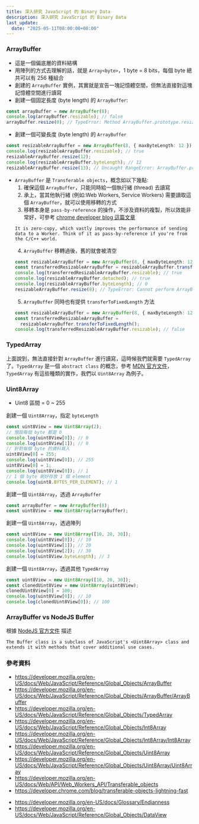 ```yaml
---
title: 深入研究 JavaScript 的 Binary Data
description: 深入研究 JavaScript 的 Binary Data
last_update:
  date: "2025-05-11T08:00:00+08:00"
---
```


### ArrayBuffer

- 這是一個偏底層的資料結構
- 用陣列的方式去理解的話，就是 `Array<byte>`，1 byte = 8 bits，每個 byte 總共可以有 256 種組合
- 創建的 `ArrayBuffer` 實例，其實就是宣告一塊記憶體空間，但無法直接對這塊記憶體空間進行讀寫
- 創建一個固定長度 (byte length) 的 `ArrayBuffer`:

```ts
const arrayBuffer = new ArrayBuffer(8);
console.log(arrayBuffer.resizable); // false
arrayBuffer.resize(0); // TypeError: Method ArrayBuffer.prototype.resize called on incompatible receiver #<ArrayBuffer>
```

- 創建一個可變長度 (byte length) 的 `ArrayBuffer`

```ts
const resizableArrayBuffer = new ArrayBuffer(8, { maxByteLength: 12 });
console.log(resizableArrayBuffer.resizable); // true
resizableArrayBuffer.resize(12);
console.log(resizableArrayBuffer.byteLength); // 12
resizableArrayBuffer.resize(13); // Uncaught RangeError: ArrayBuffer.prototype.resize: Invalid length parameter
```

- `ArrayBuffer` 是 `Transferable objects`，概念如以下幾點:
  1. 確保這個 `ArrayBuffer`，只能同時給一個執行緒 (thread) 去讀寫
  2. 承上，當其他執行緒 (例如:Web Workers, Service Workers) 需要讀取這個 `ArrayBuffer`，就可以使用移轉的方式
  3. 移轉本身是 `pass-by-reference` 的操作，不涉及資料的複製，所以效能非常好，可參考 [chrome developer blog 這篇文章](https://developer.chrome.com/blog/transferable-objects-lightning-fast)
  ```
  It is zero-copy, which vastly improves the performance of sending data to a Worker. Think of it as pass-by-reference if you're from the C/C++ world.
  ```
  4. `ArrayBuffer` 移轉過後，舊的就會被清空
  ```ts
  const resizableArrayBuffer = new ArrayBuffer(8, { maxByteLength: 12 });
  const transferredResizableArrayBuffer = resizableArrayBuffer.transfer();
  console.log(transferredResizableArrayBuffer.resizable); // true
  console.log(resizableArrayBuffer.detached); // true
  console.log(resizableArrayBuffer.byteLength); // 0
  resizableArrayBuffer.resize(8); // TypeError: Cannot perform ArrayBuffer.prototype.resize on a detached ArrayBuffer
  ```
  5. `ArrayBuffer` 同時也有提供 `transferToFixedLength` 方法
  ```ts
  const resizableArrayBuffer = new ArrayBuffer(8, { maxByteLength: 12 });
  const transferredResizableArrayBuffer =
    resizableArrayBuffer.transferToFixedLength();
  console.log(transferredResizableArrayBuffer.resizable); // false
  ```

### TypedArray

上面說到，無法直接針對 `ArrayBuffer` 進行讀寫，這時候我們就需要 `TypedArray` 了。`TypedArray` 是一個 `abstract class` 的概念，參考 [MDN 官方文件](https://developer.mozilla.org/en-US/docs/Web/JavaScript/Reference/Global_Objects/TypedArray#typedarray_objects)，`TypedArray` 有這些種類的實作，我們以 `Uint8Array` 為例子。

### Uint8Array

- Uint8 區間 = 0 ~ 255

創建一個 `Uint8Array`，指定 `byteLength`

```ts
const uint8View = new Uint8Array(2);
// 預設每個 byte 都是 0
console.log(uint8View[0]); // 0
console.log(uint8View[1]); // 0
// 針對每個 byte 的資料寫入
uint8View[0] = 255;
console.log(uint8View[0]); // 255
uint8View[0] = 1;
console.log(uint8View[0]); // 1
// 1 個 byte 剛好存放 1 個 element
console.log(uint8.BYTES_PER_ELEMENT); // 1
```

創建一個 `Uint8Array`，透過 `ArrayBuffer`

```ts
const arrayBuffer = new ArrayBuffer(8);
const uint8View = new Uint8Array(arrayBuffer);
```

創建一個 `Uint8Array`，透過陣列

```ts
const uint8View = new Uint8Array([10, 20, 30]);
console.log(uint8View[0]); // 10
console.log(uint8View[1]); // 20
console.log(uint8View[2]); // 30
console.log(uint8View.byteLength); // 3
```

創建一個 `Uint8Array`，透過其他 `TypedArray`

```ts
const uint8View = new Uint8Array([10, 20, 30]);
const clonedUint8View = new Uint8Array(uint8View);
clonedUint8View[0] = 100;
console.log(uint8View[0]); // 10
console.log(clonedUint8View[0]); // 100
```

### ArrayBuffer vs NodeJS Buffer

根據 [NodeJS 官方文件](https://nodejs.org/api/buffer.html#buffer) 描述

```
The Buffer class is a subclass of JavaScript's <Uint8Array> class and extends it with methods that cover additional use cases.
```

<!-- ### DataView -->

<!-- ### Transferable objects -->

<!-- ### Stream

- ReadableStream
- WritableStream
- TransformStream
- Request.body
- Response.body
- DecompressionStream
- CompressionStream -->

<!-- ### Encoding

- TextEncoder
- TextDecoder -->

<!-- ### Blob & File

- Blob
- File
- FileReader
- URL.createObjectURL -->

### 參考資料

- https://developer.mozilla.org/en-US/docs/Web/JavaScript/Reference/Global_Objects/ArrayBuffer
- https://developer.mozilla.org/en-US/docs/Web/JavaScript/Reference/Global_Objects/ArrayBuffer/ArrayBuffer
- https://developer.mozilla.org/en-US/docs/Web/JavaScript/Reference/Global_Objects/TypedArray
- https://developer.mozilla.org/en-US/docs/Web/JavaScript/Reference/Global_Objects/Int8Array
- https://developer.mozilla.org/en-US/docs/Web/JavaScript/Reference/Global_Objects/Int8Array/Int8Array
- https://developer.mozilla.org/en-US/docs/Web/JavaScript/Reference/Global_Objects/Uint8Array
- https://developer.mozilla.org/en-US/docs/Web/JavaScript/Reference/Global_Objects/Uint8Array/Uint8Array
- https://developer.mozilla.org/en-US/docs/Web/API/Web_Workers_API/Transferable_objects
- https://developer.chrome.com/blog/transferable-objects-lightning-fast
<!-- 還沒讀完 -->
- https://developer.mozilla.org/en-US/docs/Glossary/Endianness
- https://developer.mozilla.org/en-US/docs/Web/JavaScript/Reference/Global_Objects/DataView

